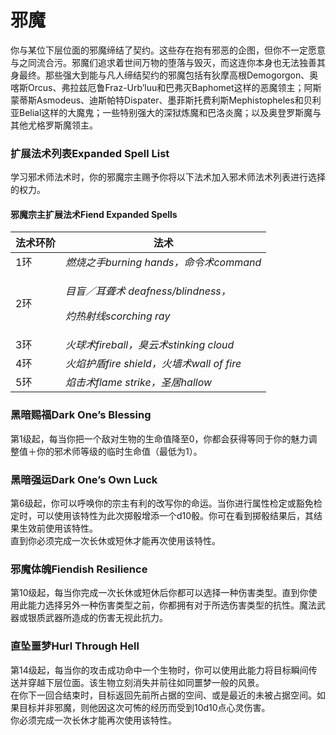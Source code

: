 # 邪魔

&#x20;   你与某位下层位面的邪魔缔结了契约。这些存在抱有邪恶的企图，但你不一定愿意与之同流合污。邪魔们追求着世间万物的堕落与毁灭，而这连你本身也无法独善其身最终。那些强大到能与凡人缔结契约的邪魔包括有狄摩高根Demogorgon、奥喀斯Orcus、弗拉兹厄鲁Fraz-Urb’luu和巴弗灭Baphomet这样的恶魔领主；阿斯蒙蒂斯Asmodeus、迪斯帕特Dispater、墨菲斯托费利斯Mephistopheles和贝利亚Belial这样的大魔鬼；一些特别强大的深狱炼魔和巴洛炎魔；以及奥登罗斯魔与其他尤格罗斯魔领主。

### **扩展法术列表Expanded Spell List**

&#x20;   学习邪术师法术时，你的邪魔宗主赐予你将以下法术加入邪术师法术列表进行选择的权力。

#### **邪魔宗主扩展法术Fiend Expanded Spells**

| **法术环阶** | **法术**                                                                      |
| -------- | --------------------------------------------------------------------------- |
| 1环       | _燃烧之手burning hands，命令术command_                                              |
| 2环       | <p><em>目盲／耳聋术 deafness/blindness，</em></p><p><em>灼热射线scorching ray</em></p> |
| 3环       | _火球术fireball，臭云术stinking cloud_                                             |
| 4环       | _火焰护盾fire shield，火墙术wall of fire_                                           |
| 5环       | _焰击术flame strike，圣居hallow_                                                  |

&#x20;

### **黑暗赐福Dark One’s Blessing**

&#x20;   第1级起，每当你把一个敌对生物的生命值降至0，你都会获得等同于你的魅力调整值＋你的邪术师等级的临时生命值（最低为1）。

### **黑暗强运Dark One’s Own Luck**

&#x20;   第6级起，你可以呼唤你的宗主有利的改写你的命运。当你进行属性检定或豁免检定时，可以使用该特性为此次掷骰增添一个d10骰。你可在看到掷骰结果后，其结果生效前使用该特性。\
&#x20;   直到你必须完成一次长休或短休才能再次使用该特性。

### **邪魔体魄Fiendish Resilience**

&#x20;   第10级起，每当你完成一次长休或短休后你都可以选择一种伤害类型。直到你使用此能力选择另外一种伤害类型之前，你都拥有对于所选伤害类型的抗性。魔法武器或银质武器所造成的伤害无视此抗力。

### **直坠噩梦Hurl Through Hell**

&#x20;   第14级起，每当你的攻击成功命中一个生物时，你可以使用此能力将目标瞬间传送并穿越下层位面。该生物立刻消失并前往如同噩梦一般的风景。\
&#x20;   在你下一回合结束时，目标返回先前所占据的空间、或是最近的未被占据空间。如果目标并非邪魔，则他因这次可怖的经历而受到10d10点心灵伤害。\
&#x20;   你必须完成一次长休才能再次使用该特性。

